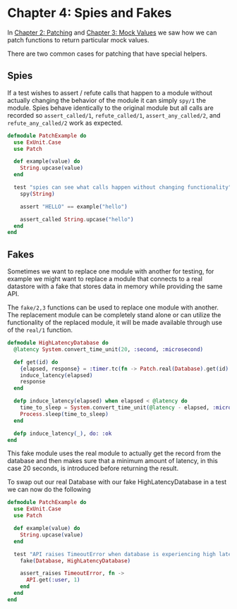 # Chapter 4: Spies and Fakes

In [Chapter 2: Patching](02-patching.html) and [Chapter 3: Mock Values](03-mock-values.html) we saw how we can patch functions to return particular mock values.

There are two common cases for patching that have special helpers.

## Spies

If a test wishes to assert / refute calls that happen to a module without actually changing the behavior of the module it can simply `spy/1` the module.  Spies behave identically to the original module but all calls are recorded so `assert_called/1`, `refute_called/1`, `assert_any_called/2`, and `refute_any_called/2` work as expected.

```elixir
defmodule PatchExample do
  use ExUnit.Case
  use Patch

  def example(value) do
    String.upcase(value)
  end

  test "spies can see what calls happen without changing functionality" do
    spy(String)

    assert "HELLO" == example("hello")

    assert_called String.upcase("hello")
  end
end
```

## Fakes

Sometimes we want to replace one module with another for testing, for example we might want to replace a module that connects to a real datastore with a fake that stores data in memory while providing the same API.

The `fake/2,3` functions can be used to replace one module with another.  The replacement module can be completely stand alone or can utilize the functionality of the replaced module, it will be made available through use of the `real/1` function.

```elixir
defmodule HighLatencyDatabase do
  @latency System.convert_time_unit(20, :second, :microsecond)

  def get(id) do
    {elapsed, response} = :timer.tc(fn -> Patch.real(Database).get(id) end)
    induce_latency(elapsed)
    response
  end

  defp induce_latency(elapsed) when elapsed < @latency do
    time_to_sleep = System.convert_time_unit(@latency - elapsed, :microsecond, :millisecond)
    Process.sleep(time_to_sleep)
  end

  defp induce_latency(_), do: :ok
end
```

This fake module uses the real module to actually get the record from the database and then makes sure that a minimum amount of latency, in this case 20 seconds, is introduced before returning the result.

To swap out our real Database with our fake HighLatencyDatabase in a test we can now do the following

```elixir
defmodule PatchExample do
  use ExUnit.Case
  use Patch

  def example(value) do
    String.upcase(value)
  end

  test "API raises TimeoutError when database is experiencing high latency" do
    fake(Database, HighLatencyDatabase)

    assert_raises TimeoutError, fn ->
      API.get(:user, 1)
    end
  end
end
```